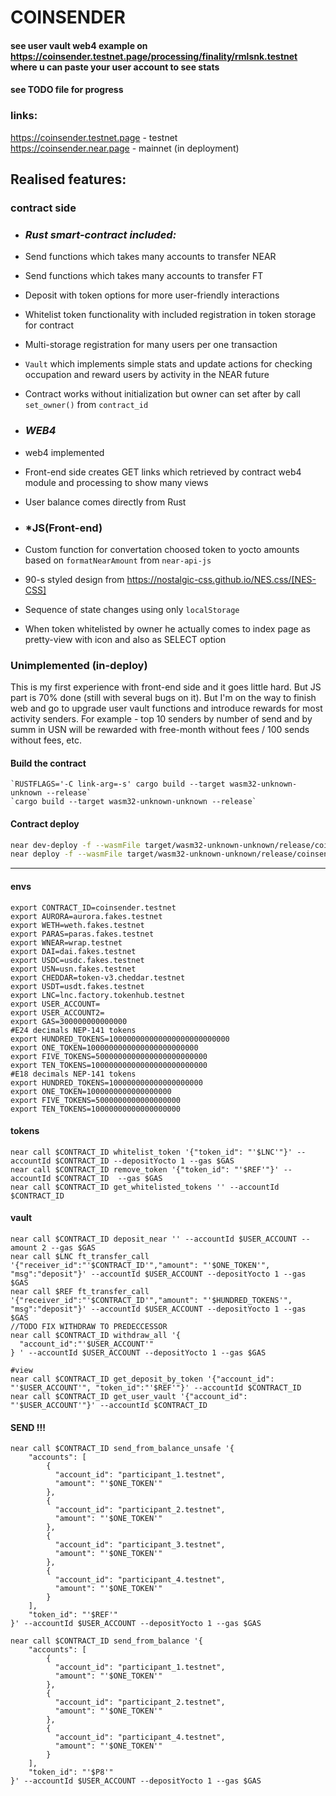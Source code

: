 # COINSENDER
#### see user vault web4 example on https://coinsender.testnet.page/processing/finality/rmlsnk.testnet where u can paste your user account to see stats
#### see TODO file for progress
### links:
https://coinsender.testnet.page - testnet  
https://coinsender.near.page - mainnet (in deployment)

## Realised features:
### contract side
- ### *Rust smart-contract included:*
- Send functions which takes many accounts to transfer NEAR
- Send functions which takes many accounts to transfer FT
- Deposit with token options for more user-friendly interactions
- Whitelist token functionality with included registration in token storage for contract
- Multi-storage registration for many users per one transaction
- ```Vault``` which implements simple stats and update actions for checking occupation and reward users by activity in the NEAR future
- Contract works without initialization but owner can set after by call ```set_owner()``` from ```contract_id```

- ### *WEB4*
- web4 implemented
- Front-end side creates GET links which retrieved by contract web4 module and processing to show many views
- User balance comes directly from Rust

- ### *JS(Front-end)
- Custom function for convertation choosed token to yocto amounts based on ```formatNearAmount``` from ```near-api-js```
- 90-s styled design from https://nostalgic-css.github.io/NES.css/[NES-CSS]
- Sequence of state changes using only ```localStorage```
- When token whitelisted by owner he actually comes to index page as pretty-view with icon and also as SELECT option


### Unimplemented (in-deploy)
This is my first experience with front-end side and it goes little hard. But JS part is 70% done (still with several bugs on it).
But I'm on the way to finish web and go to upgrade user vault functions and introduce rewards for most activity senders.  For example - top 10 senders by number of send and by summ in USN will be rewarded with free-month without fees / 100 sends without fees, etc.


#### Build the contract

    `RUSTFLAGS='-C link-arg=-s' cargo build --target wasm32-unknown-unknown --release`
    `cargo build --target wasm32-unknown-unknown --release`

#### Contract deploy

```bash
near dev-deploy -f --wasmFile target/wasm32-unknown-unknown/release/coinsender.wasm
near deploy -f --wasmFile target/wasm32-unknown-unknown/release/coinsender.wasm --accountId coinsender.testnet
```
----------------------------------------------------------------------------------------------------------------
#### envs

```shell
export CONTRACT_ID=coinsender.testnet
export AURORA=aurora.fakes.testnet
export WETH=weth.fakes.testnet
export PARAS=paras.fakes.testnet
export WNEAR=wrap.testnet
export DAI=dai.fakes.testnet
export USDC=usdc.fakes.testnet
export USN=usn.fakes.testnet
export CHEDDAR=token-v3.cheddar.testnet
export USDT=usdt.fakes.testnet
export LNC=lnc.factory.tokenhub.testnet
export USER_ACCOUNT=
export USER_ACCOUNT2=
export GAS=300000000000000
#E24 decimals NEP-141 tokens
export HUNDRED_TOKENS=100000000000000000000000000
export ONE_TOKEN=1000000000000000000000000
export FIVE_TOKENS=5000000000000000000000000
export TEN_TOKENS=10000000000000000000000000
#E18 decimals NEP-141 tokens
export HUNDRED_TOKENS=100000000000000000000
export ONE_TOKEN=1000000000000000000
export FIVE_TOKENS=5000000000000000000
export TEN_TOKENS=10000000000000000000
```

#### tokens
```shell
near call $CONTRACT_ID whitelist_token '{"token_id": "'$LNC'"}' --accountId $CONTRACT_ID --depositYocto 1 --gas $GAS
near call $CONTRACT_ID remove_token '{"token_id": "'$REF'"}' --accountId $CONTRACT_ID  --gas $GAS
near call $CONTRACT_ID get_whitelisted_tokens '' --accountId $CONTRACT_ID
```
#### vault
```shell
near call $CONTRACT_ID deposit_near '' --accountId $USER_ACCOUNT --amount 2 --gas $GAS
near call $LNC ft_transfer_call '{"receiver_id":"'$CONTRACT_ID'","amount": "'$ONE_TOKEN'", "msg":"deposit"}' --accountId $USER_ACCOUNT --depositYocto 1 --gas $GAS
near call $REF ft_transfer_call '{"receiver_id":"'$CONTRACT_ID'","amount": "'$HUNDRED_TOKENS'", "msg":"deposit"}' --accountId $USER_ACCOUNT --depositYocto 1 --gas $GAS
//TODO FIX WITHDRAW TO PREDECCESSOR
near call $CONTRACT_ID withdraw_all '{
  "account_id":"'$USER_ACCOUNT'"
} ' --accountId $USER_ACCOUNT --depositYocto 1 --gas $GAS

#view
near call $CONTRACT_ID get_deposit_by_token '{"account_id": "'$USER_ACCOUNT'", "token_id":"'$REF'"}' --accountId $CONTRACT_ID
near call $CONTRACT_ID get_user_vault '{"account_id": "'$USER_ACCOUNT'"}' --accountId $CONTRACT_ID
```
#### SEND !!!
```shell
near call $CONTRACT_ID send_from_balance_unsafe '{
    "accounts": [
        {
          "account_id": "participant_1.testnet",
          "amount": "'$ONE_TOKEN'"
        },
        {
          "account_id": "participant_2.testnet",
          "amount": "'$ONE_TOKEN'"
        },
        {
          "account_id": "participant_3.testnet",
          "amount": "'$ONE_TOKEN'"
        },
        {
          "account_id": "participant_4.testnet",
          "amount": "'$ONE_TOKEN'"
        }
    ],
    "token_id": "'$REF'"
}' --accountId $USER_ACCOUNT --depositYocto 1 --gas $GAS

near call $CONTRACT_ID send_from_balance '{
    "accounts": [
        {
          "account_id": "participant_1.testnet",
          "amount": "'$ONE_TOKEN'"
        },
        {
          "account_id": "participant_2.testnet",
          "amount": "'$ONE_TOKEN'"
        },
        {
          "account_id": "participant_4.testnet",
          "amount": "'$ONE_TOKEN'"
        }
    ],
    "token_id": "'$P8'"
}' --accountId $USER_ACCOUNT --depositYocto 1 --gas $GAS

```
